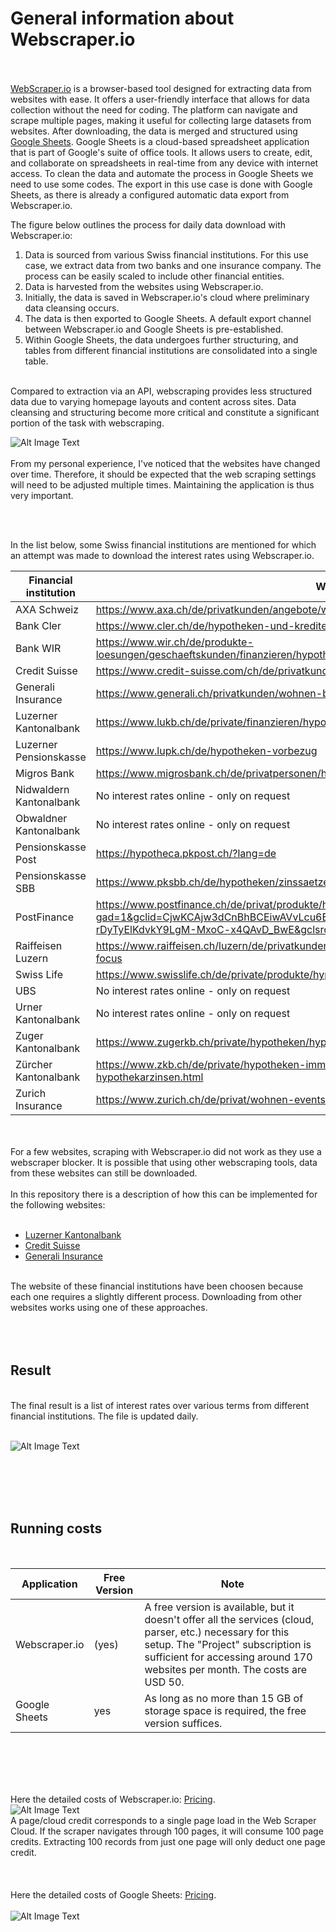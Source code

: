# General information about Webscraper.io
<br><br>
[WebScraper.io](https://webscraper.io/) is a browser-based tool designed for extracting data from websites with ease. It offers a user-friendly interface that allows for data collection without the need for coding. The platform can navigate and scrape multiple pages, making it useful for collecting large datasets from websites. After downloading, the data is merged and structured using [Google Sheets](https://www.google.com/sheets/about/). Google Sheets is a cloud-based spreadsheet application that is part of Google's suite of office tools. It allows users to create, edit, and collaborate on spreadsheets in real-time from any device with internet access. To clean the data and automate the process in Google Sheets we need to use some codes. The export in this use case is done with Google Sheets, as there is already a configured automatic data export from Webscraper.io.  

The figure below outlines the process for daily data download with Webscraper.io:

1. Data is sourced from various Swiss financial institutions. For this use case, we extract data from two banks and one insurance company. The process can be easily scaled to include other financial entities.
2. Data is harvested from the websites using Webscraper.io.
3. Initially, the data is saved in Webscraper.io's cloud where preliminary data cleansing occurs.
4. The data is then exported to Google Sheets. A default export channel between Webscraper.io and Google Sheets is pre-established.
5. Within Google Sheets, the data undergoes further structuring, and tables from different financial institutions are consolidated into a single table.
<br>
Compared to extraction via an API, webscraping provides less structured data due to varying homepage layouts and content across sites. Data cleansing and structuring become more critical and constitute a significant portion of the task with webscraping.
<br>

![Alt Image Text](./Images/WS_Dataflow.png "Dataflow")
<br><br>
From my personal experience, I've noticed that the websites have changed over time. Therefore, it should be expected that the web scraping settings will need to be adjusted multiple times. Maintaining the application is thus very important.

<br><br>

In the list below, some Swiss financial institutions are mentioned for which an attempt was made to download the interest rates using Webscraper.io. 

| Financial institution  | Website                | Webscraper.io         |
|--------------------    |---------------------   |-------------------    |
| AXA Schweiz | https://www.axa.ch/de/privatkunden/angebote/wohnen-eigentum/hypotheken.html | Does *not* work|
| Bank Cler | https://www.cler.ch/de/hypotheken-und-kredite/hypotheken/hypothekarzinsen| Does *not* work|
| Bank WIR| https://www.wir.ch/de/produkte-loesungen/geschaeftskunden/finanzieren/hypotheken/festhypotheken | Works |
| Credit Suisse| https://www.credit-suisse.com/ch/de/privatkunden/hypothek/services/hypothekarzinsen.html | Works |
| Generali Insurance| https://www.generali.ch/privatkunden/wohnen-bauen/hypotheken | Works |
| Luzerner Kantonalbank| https://www.lukb.ch/de/private/finanzieren/hypotheken/festhypothek | Works |
| Luzerner Pensionskasse| https://www.lupk.ch/de/hypotheken-vorbezug | Works |
| Migros Bank| https://www.migrosbank.ch/de/privatpersonen/hypotheken-kredite/hypotheken/festhypothek.html | Works |
| Nidwaldern Kantonalbank| No interest rates online - only on request | Does *not* work |
| Obwaldner Kantonalbank| No interest rates online - only on request | Does *not* work |
| Pensionskasse Post| https://hypotheca.pkpost.ch/?lang=de | Works |
| Pensionskasse SBB| https://www.pksbb.ch/de/hypotheken/zinssaetze | Works |
| PostFinance| https://www.postfinance.ch/de/privat/produkte/hypotheken/zinssaetze-hypotheken.html?gad=1&gclid=CjwKCAjw3dCnBhBCEiwAVvLcu6ErynKha19h1Z-fJCizvungMx886DqeRR-rDyTyElKdvkY9LgM-MxoC-x4QAvD_BwE&gclsrc=aw.ds | Works |
| Raiffeisen Luzern| https://www.raiffeisen.ch/luzern/de/privatkunden/hypotheken/hypothekenzinsen.html#bankselector-focus | Does *not* work |
| Swiss Life| https://www.swisslife.ch/de/private/produkte/hypotheken/aktuelle-zinssaetze.html | Works |
| UBS | No interest rates online - only on request  | Does *not* work |
| Urner Kantonalbank| No interest rates online - only on request  | Does *not* work |
| Zuger Kantonalbank| https://www.zugerkb.ch/private/hypotheken/hypothekarzinsen | Works |
| Zürcher Kantonalbank| https://www.zkb.ch/de/private/hypotheken-immobilien/hypotheken-zinsen/aktuelle-hypothekarzinsen.html | Works |
| Zurich Insurance| https://www.zurich.ch/de/privat/wohnen-events/wohneigentum/hypothek | Works |

<br><br>
For a few websites, scraping with Webscraper.io did not work as they use a webscraper blocker. It is possible that using other webscraping tools, data from these websites can still be downloaded.
<br><br>
In this repository there is a description of how this can be implemented for the following websites:
<br><br>
- [Luzerner Kantonalbank](1Webscraper.io_LuzernerKantonalbank.md)
- [Credit Suisse](1Webscraper.io_CreditSuisse.md)
- [Generali Insurance](1Webscraper.io_Generali.md)
<br><br>

The website of these financial institutions have been choosen because each one requires a slightly different process. Downloading from other websites works using one of these approaches.
<br><br><br><br>

## Result
<br>
The final result is a list of interest rates over various terms from different financial institutions. The file is updated daily.
<br><br>

![Alt Image Text](./Images/WS_Result.png "Result")

<br><br><br><br>

## Running costs
<br>

| Application  | Free Version  | Note          |
|-----------    |---------------|---------------|
| Webscraper.io | (yes)         | A free version is available, but it doesn't offer all the services (cloud, parser, etc.) necessary for this setup. The "Project" subscription is sufficient for accessing around 170 websites per month. The costs are USD 50. |
| Google Sheets | yes         | As long as no more than 15 GB of storage space is required, the free version suffices. |

<br><br><br><br>

Here the detailed costs of Webscraper.io: [Pricing](https://webscraper.io/pricing). 
<br>
![Alt Image Text](./Images/WS_Pricing.png "Premium")
<br>
A page/cloud credit corresponds to a single page load in the Web Scraper Cloud. If the scraper navigates through 100 pages, it will consume 100 page credits. Extracting 100 records from just one page will only deduct one page credit.
<br><br><br><br>
Here the detailed costs of Google Sheets: [Pricing](https://www.google.com/sheets/about/#pricing).  
<br>
![Alt Image Text](./Images/WS_Pricing_Google.png "Setup9")
